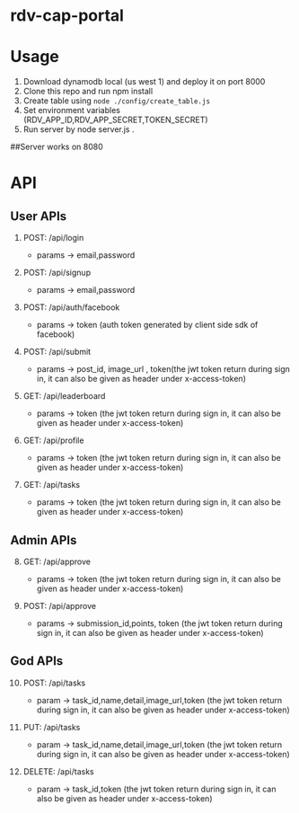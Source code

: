 # rdv-cap-portal

# Usage

1. Download dynamodb local (us west 1) and deploy it on port 8000
2. Clone this repo and run npm install
3. Create table using ``` node ./config/create_table.js ```
4. Set environment variables (RDV_APP_ID,RDV_APP_SECRET,TOKEN_SECRET)
5. Run server by node server.js .

##Server works on 8080

# API

## User APIs

1. POST: /api/login
    - params -> email,password
2. POST: /api/signup
    - params -> email,password
3. POST: /api/auth/facebook
    - params -> token (auth token generated by client side sdk of facebook)

4. POST: /api/submit
    - params -> post_id, image_url , token(the jwt token return during sign in, it can also be given as header under x-access-token)

5. GET: /api/leaderboard
    - params -> token (the jwt token return during sign in, it can also be given as header under x-access-token)

6. GET: /api/profile
    - params -> token (the jwt token return during sign in, it can also be given as header under x-access-token)

7. GET: /api/tasks
    - params -> token (the jwt token return during sign in, it can also be given as header under x-access-token)
    
## Admin APIs

8. GET: /api/approve
    - params -> token (the jwt token return during sign in, it can also be given as header under x-access-token)

9. POST: /api/approve
    - params -> submission_id,points, token (the jwt token return during sign in, it can also be given as header under x-access-token)

## God APIs

10. POST: /api/tasks
    - param -> task_id,name,detail,image_url,token (the jwt token return during sign in, it can also be given as header under x-access-token)

11. PUT: /api/tasks
    - param -> task_id,name,detail,image_url,token (the jwt token return during sign in, it can also be given as header under x-access-token)

12. DELETE: /api/tasks
    - param -> task_id,token (the jwt token return during sign in, it can also be given as header under x-access-token)
